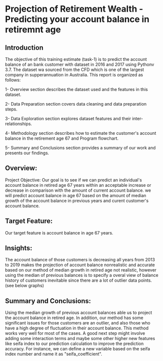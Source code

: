 # Projection of Retirement Wealth - Predicting your account balance in retiremnt age
## Introduction
The objective of this training estimate (task-1) is to predict the account balance of an bank customer with dataset in 2016 and 2017 using Pythonv 3.7. The dataset wa sourced from the CFD which is one of the largest company in supperannuation in Australia. This report is organized as follows:

1- Overview section describes the dataset used and the features in this dataset.

2- Data Preparation section covers data cleaning and data preparation steps.

3- Data Exploration section explores dataset features and their inter-relationships.

4- Methodology section describes how to estimate the customer's account balance in the retirement age 67 and Program flowchart.

5- Summary and Conclusions section provides a summary of our work and presents our findings.

## Overview:
Project Objective:
Our goal is to see if we can predict an individual's account balance in retired age 67 years within an acceptable increase or decrease in comparison with the amount of current account balance. we will predict account balance in age 67 based on the amount of median growth of the account balance in previous years and curent customer's account balance.

## Target Feature:
Our target feature is account balance in age 67 years.

## Insights:
The account balance of those customers is decreasing all years from 2013 to 2019 makes the projection of account balance nonrealistic and accurate based on our method of median growth in retired age not realistic, however using the median of previous balances is to specify a overal view of balance history of customers inevitable since there are a lot of outlier data points.(see below graphs)

## Summary and Conclusions:
Using the median growth of previous account balances able us to project the account balance in retired age. In addition, our method has some significant issues for those customers are an outlier, and also those who have a high degree of fluctuation in their account balance. This method works very well for most of the cases. A good next step might involve adding some interaction terms and maybe some other higher new features like seifa index to our prediction calculation to improve the prediction accuracy. For instance, we can define a new variable based on the seifa index number and name it as "seifa_coefficient".
